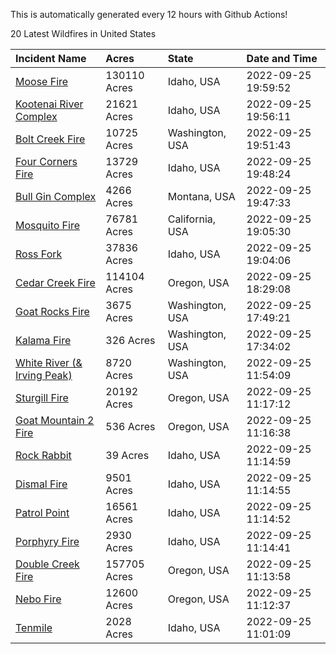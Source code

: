 This is automatically generated every 12 hours with Github Actions!

20 Latest Wildfires in United States

 | Incident Name | Acres | State | Date and Time |
|:---|:---|:---|:---|
| [Moose Fire](https://inciweb.nwcg.gov/incident/8249/) | 130110 Acres | Idaho, USA | 2022-09-25 19:59:52 |
| [Kootenai River Complex ](https://inciweb.nwcg.gov/incident/8378/) | 21621 Acres | Idaho, USA | 2022-09-25 19:56:11 |
| [Bolt Creek Fire](https://inciweb.nwcg.gov/incident/8417/) | 10725 Acres | Washington, USA | 2022-09-25 19:51:43 |
| [Four Corners Fire](https://inciweb.nwcg.gov/incident/8331/) | 13729 Acres | Idaho, USA | 2022-09-25 19:48:24 |
| [Bull Gin Complex](https://inciweb.nwcg.gov/incident/8381/) | 4266 Acres | Montana, USA | 2022-09-25 19:47:33 |
| [Mosquito Fire](https://inciweb.nwcg.gov/incident/8398/) | 76781 Acres | California, USA | 2022-09-25 19:05:30 |
| [Ross Fork](https://inciweb.nwcg.gov/incident/8375/) | 37836 Acres | Idaho, USA | 2022-09-25 19:04:06 |
| [Cedar Creek Fire](https://inciweb.nwcg.gov/incident/8307/) | 114104 Acres | Oregon, USA | 2022-09-25 18:29:08 |
| [Goat Rocks Fire](https://inciweb.nwcg.gov/incident/8415/) | 3675 Acres | Washington, USA | 2022-09-25 17:49:21 |
| [Kalama Fire](https://inciweb.nwcg.gov/incident/8420/) | 326 Acres | Washington, USA | 2022-09-25 17:34:02 |
| [White River (& Irving Peak)](https://inciweb.nwcg.gov/incident/8329/) | 8720 Acres | Washington, USA | 2022-09-25 11:54:09 |
| [Sturgill Fire](https://inciweb.nwcg.gov/incident/8364/) | 20192 Acres | Oregon, USA | 2022-09-25 11:17:12 |
| [Goat Mountain 2 Fire](https://inciweb.nwcg.gov/incident/8380/) | 536 Acres | Oregon, USA | 2022-09-25 11:16:38 |
| [Rock Rabbit](https://inciweb.nwcg.gov/incident/8400/) | 39 Acres | Idaho, USA | 2022-09-25 11:14:59 |
| [Dismal Fire](https://inciweb.nwcg.gov/incident/8284/) | 9501 Acres | Idaho, USA | 2022-09-25 11:14:55 |
| [Patrol Point](https://inciweb.nwcg.gov/incident/8357/) | 16561 Acres | Idaho, USA | 2022-09-25 11:14:52 |
| [Porphyry Fire](https://inciweb.nwcg.gov/incident/8334/) | 2930 Acres | Idaho, USA | 2022-09-25 11:14:41 |
| [Double Creek Fire](https://inciweb.nwcg.gov/incident/8366/) | 157705 Acres | Oregon, USA | 2022-09-25 11:13:58 |
| [Nebo Fire](https://inciweb.nwcg.gov/incident/8363/) | 12600 Acres | Oregon, USA | 2022-09-25 11:12:37 |
| [Tenmile ](https://inciweb.nwcg.gov/incident/8401/) | 2028 Acres | Idaho, USA | 2022-09-25 11:01:09 |

